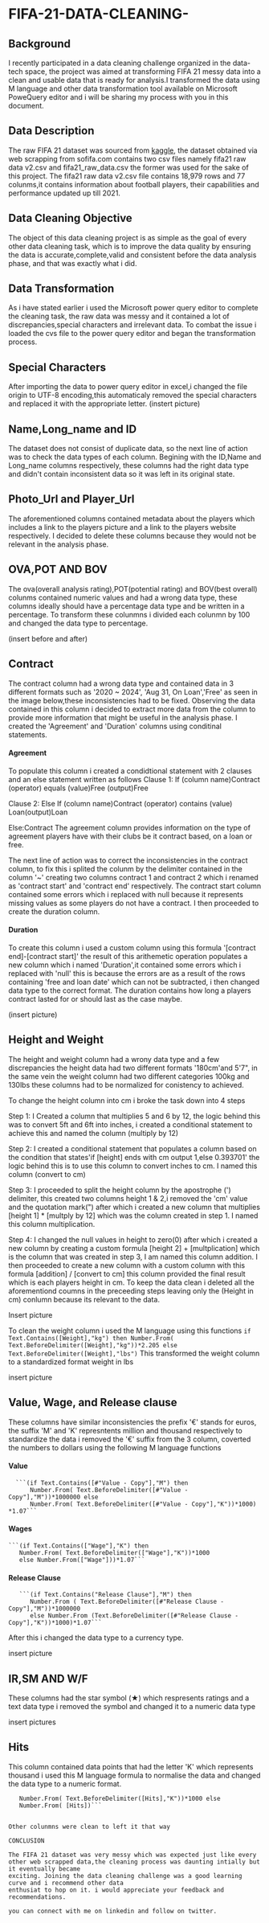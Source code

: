 # FIFA-21-DATA-CLEANING-

## Background

I recently participated in a data cleaning challenge organized in the data-tech space, the project was aimed at transforming FIFA 21 messy data into a clean and 
usable data that is ready for analysis.I transformed the data using M language and other data transformation tool available on Microsoft PoweQuery editor and 
i will be sharing my process with you in this document.

## Data Description

The raw  FIFA 21 dataset was sourced from [kaggle](https://www.kaggle.com/datasets/yagunnersya/fifa-21-messy-raw-dataset-for-cleaning-exploring),
the dataset obtained via web scrapping from sofifa.com contains two csv files namely fifa21 raw data v2.csv and fifa21_raw_data.csv the former was 
used for the sake of this project. The fifa21 raw data v2.csv file contains 18,979 rows and 77 colunms,it contains information about football players,
their capabilities and performance updated up till 2021.

## Data Cleaning Objective

The object of this data cleaning project is as simple as the goal of every other data cleaning task, which is to improve the data quality by ensuring 
the data is accurate,complete,valid and consistent before the data analysis phase, and that was exactly what i did.

## Data Transformation
 As i have stated earlier i used the Microsoft power query editor to complete the cleaning task, the raw data was messy and it contained a lot of discrepancies,special 
 characters and irrelevant data. To combat the issue i loaded the cvs file to the power query editor and began the transformation process.
 
 ## Special Characters
  After importing the data to power query editor in excel,i changed the file origin to UTF-8 encoding,this automaticaly removed the special characters and replaced 
  it with the appropriate letter.
  (instert picture)
  
  ## Name,Long_name and ID
  The dataset does not consist of duplicate data, so the next line of action was to check the data types of each column. Begining with the ID,Name and Long_name 
  columns respectively, these columns had the right data type and didn't contain inconsistent data so it was left in its original state.
  
  ## Photo_Url and Player_Url
  The aforementioned columns contained metadata about the players which includes a link to the players picture and a link to the players website respectively.
  I decided to delete these columns because they would not be relevant in the analysis phase.
  
  ## OVA,POT AND BOV
  The ova(overall analysis rating),POT(potential rating) and BOV(best overall) colunms contained numeric values and had a wrong data type, these columns ideally
  should have a percentage data type and be written in a percentage. To transform these colunmns i divided each colunmn by 100 and changed the data type to percentage.
  
  (insert before and after)
  
  ## Contract
  The contract column had a wrong data type and contained data in 3 different formats such as '2020 ~ 2024', 'Aug 31, On Loan','Free' as seen in the image below,these inconsistencies had to be fixed.
  Observing the data contained in this column i decided to extract more data from the column to provide more information that might be useful in the analysis phase.
  I created the 'Agreement' and 'Duration' columns using conditinal statements. 
  
  #### Agreement
  To populate this column i created a condidtional statement with 2 clauses and an else statement written as follows
  Clause 1: If (column name)Contract (operator) equals (value)Free (output)Free
  
  Clause 2: Else If (column name)Contract (operator) contains (value) Loan(output)Loan
  
  Else:Contract
 The agreement column provides information on the type of agreement players have with their clubs be it contract based, on a loan or free.  
  
  The next line of action was to correct the inconsistencies in the contract column, to fix this i splited the colunm by the delimiter contained in the column '~'
  creating two columns contract 1 and contract 2 which i renamed as 'contract start' and 'contract end' respectively.
  The contract start column contained some errors which i replaced with null because it represents missing values as some players do not have a contract. I then proceeded to create the duration column.
  
  #### Duration
  To create this column i used a custom column using this formula '[contract end]-[contract start]' the result of this arithemetic operation populates a new column which i named 
  'Duration',it contained some errors which i replaced  with 'null' this is because the errors are as a result of the rows containing 'free and loan date' which can not be 
   subtracted, i then changed data type to the correct format. The duration contains how long a players contract lasted for or should last as the case maybe.
  
  (insert picture)
  
  ## Height and Weight
   The height and weight column had a wrony data type and a few discrepancies the height data had two different formats '180cm'and 5'7",
   in the same vein the weight column had two different categories 100kg and 130lbs these columns had to be normalized for conistency to achieved.
   
   To change the height column into cm i broke the task down into 4 steps

   Step 1: I Created a column that multiplies 5 and 6 by 12, the logic behind this was to convert 5ft and 6ft into inches, i created a conditional statement to achieve this and named 
   the column (multiply by 12)
   
   
   Step 2: I created a conditional statement that populates a column based on the condition that states'if [height] ends with cm output 1,else 0.393701' the logic behind this is to use
   this column to convert inches to cm. I named this column (convert to cm)
   
   
   Step 3: I proceeded to split the height column by the apostrophe (') delimiter, this created  two columns height 1 & 2,i removed the 'cm' value and the quotation mark(")
   after which i created a new column that multiplies [height 1] * [multply by 12] which was the column created in step 1. I named this column multiplication.
   
   
   Step 4: I changed the null values in height to zero(0) after which i created a new column by creating a custom formula [height 2] + [multplication] which 
   is the column that was created in step 3, I am named this column addition. I then proceeded to create a new column with a custom column with this formula 
   [addition] / [convert to cm] this column provided  the final result which is each players height in cm. To keep the data clean i deleted all the aforementiond coumns in 
   the preceeding steps leaving only the (Height in cm) conlumn because its relevant to the data.
   
   Insert picture
   
   To clean the weight column i used the M language using this functions
      ```if Text.Contains([Weight],"kg") then
         Number.From( Text.BeforeDelimiter([Weight],"kg"))*2.205
        else Text.BeforeDelimiter([Weight],"lbs")```
   This transformed the weight column to a standardized format weight in lbs
   
   insert picture
   
   ## Value, Wage, and Release clause
   These columns have similar inconsistencies the prefix '€' stands for euros, the suffix 'M' and 'K' represntents million and thousand respectively to standardize the data 
   i removed the '€' suffix from the 3 column, coverted the numbers to dollars  using the following M language functions
    
   #### Value
      ```(if Text.Contains([#"Value - Copy"],"M") then
          Number.From( Text.BeforeDelimiter([#"Value - Copy"],"M"))*1000000 else
          Number.From( Text.BeforeDelimiter([#"Value - Copy"],"K"))*1000) *1.07```

   #### Wages
    ```(if Text.Contains(["Wage"],"K") then
       Number.From( Text.BeforeDelimiter(["Wage"],"K"))*1000
       else Number.From(["Wage"]))*1.07```

   #### Release Clause
       ```(if Text.Contains("Release Clause"],"M") then
          Number.From ( Text.BeforeDelimiter([#"Release Clause - Copy"],"M"))*1000000
          else Number.From (Text.BeforeDelimiter([#"Release Clause - Copy"],"K"))*1000)*1.07```
After this i changed the data type to a currency type.

insert picture

 ## IR,SM AND W/F
  These columns had the star symbol (★) which respresents ratings and a text data type i removed the symbol and changed it to a numeric data type
  
  insert pictures
  
  ## Hits
  This column contained data points that had the letter 'K' which represents thousand i used this M language formula to normalise the data and changed the data 
  type to a numeric format.
  
   ```(if Text.Contains([Hits],"K") then
      Number.From( Text.BeforeDelimiter([Hits],"K"))*1000 else
      Number.From( [Hits])```
      
      
 Other colunmns were clean to left it that way
 
 CONCLUSION
   
   The FIFA 21 dataset was very messy which was expected just like every other web scrapped data,the cleaning process was daunting intially but it eventually became
   exciting. Joining the data cleaning challenge was a good learning curve and i recommend other data 
enthusiat to hop on it. i would appreciate your feedback and recommendations.

you can connect with me on linkedin and follow on twitter.



